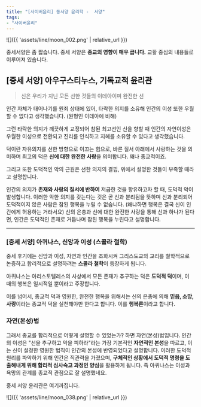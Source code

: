 ```yaml
---
title: "[사이버윤리] 동서양 윤리학 -  서양"
tags:
- "사이버윤리"
---
```


![]({{ 'assets/line/moon_002.png' | relative_url }})

중세서양은 좀 짧습니다. 중세 서양은 **종교의 영향이 매우 큽니다.** 교황 중심의 내용들로 이루어져 있습니다.

## [중세 서양] 아우구스티누스, 기독교적 윤리관
>신은 우리가 지닌 모든 선한 것들의 이데아이며 완전한 선

인간 자체가 태어나기를 원죄 상태에 있어, 타락한 의지를 소유해 인간의 이성 또한 우월할 수 없다고 생각했습니다. (원형인 이데아에 비해)

그런 타락한 의지가 깨끗하게 교정되어 참된 최고선인 신을 향할 때 인간의 자연이성은 우월한 이성으로 전환되고 진리를 인식하고 지혜를 소유할 수 있다고 생각했습니다.

덕이란 자유의지를 선한 방향으로 이끄는 힘으로, 바른 질서 아래에서 사랑하는 것을 의미하며 최고의 덕은 **신에 대한 완전한 사랑**을 의미합니다. 꽤나 종교적이죠.

그리고 또한 도덕적인 악의 근원은 선한 의지의 결핍, 위에서 설명한 것들이 부족할 때라고 설명합니다.

인간의 의지가 **존재와 사랑의 질서에 반하여** 저급한 것을 향유하고자 할 때, 도덕적 악이 발생합니다. 이러한 악한 의지를 갖는다는 것은 곧 신과 분리됨을 뜻하며 신과 분리되어 도덕적이지 않은 사람은 참된 행복을 누릴 수 없습니다. (왜냐하면 행복은 결국 신이 인간에게 허용하는 거라서요) 신의 은총과 신에 대한 완전한 사랑을 통해 신과 하나가 된다면, 인간은 도덕적인 존재로 거듭나며 참된 행복을 누린다고 설명합니다.

***

### [중세 서양] 아퀴나스, 신앙과 이성 (스콜라 철학)

중세 후기에는 신앙과 이성, 자연과 인간을 조화시켜 그리스도교의 교리를 철학적으로 논증하고 합리적으로 설명하려는 **스콜라 철학**이 등장하게 됩니다.

아퀴나스는 아리스토텔레스의 사상에서 모든 존재가 추구하는 덕은 **도덕적 덕**이며, 이 때의 행복은 일시적일 뿐이라고 주장합니다.

이를 넘어서, 종교적 덕과 영원한, 완전한 행복을 위해서는 신의 은총에 의해 **믿음, 소망, 사랑**이라는 종교적 덕을 실천해야만 한다고 합니다. 이를 **행복론**이라고 합니다.

### 자연(본성)법
그래서 종교를 합리적으로 어떻게 설명할 수 있었는가? 하면 자연(본성)법입니다.
인간의 이성은 "선을 추구하고 악을 피하라"라는 가장 기본적인 **자연적인 본성**을 따르고, 이는 신이 설정한 영원한 법칙이 인간의 본성에 반영되었다고 설명합니다. 이러한 도덕적 원리를 파악하기 위해 인간은 직관력을 가졌으며, **구체적인 상황에서 도덕적 명령을 도출해내게 위해 합리적 심사숙고 과정인 양심**을 활용하게 됩니다. 즉 아퀴나스는 이성과 욕망의 관계를 종교적 관점으로 잘 설명했네요.

중세 서양 윤리관은 여기까집니다.

![]({{ 'assets/line/moon_038.png' | relative_url }})